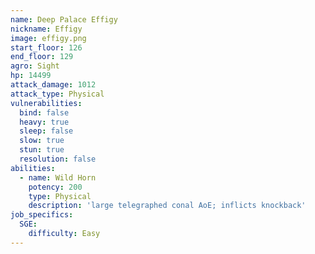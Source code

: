```yaml
---
name: Deep Palace Effigy
nickname: Effigy
image: effigy.png
start_floor: 126
end_floor: 129
agro: Sight
hp: 14499
attack_damage: 1012
attack_type: Physical
vulnerabilities:
  bind: false
  heavy: true
  sleep: false
  slow: true
  stun: true
  resolution: false
abilities:
  - name: Wild Horn
    potency: 200
    type: Physical
    description: 'large telegraphed conal AoE; inflicts knockback'
job_specifics:
  SGE:
    difficulty: Easy
---
```

